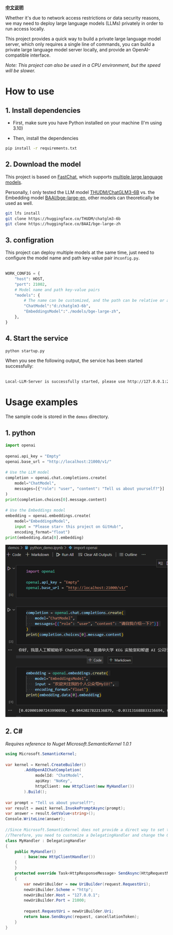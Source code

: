 **[中文说明](README.zh-cn.md)**

Whether it's due to network access restrictions or data security reasons, we may need to deploy large language models (LLMs) privately in order to run access locally.

This project provides a quick way to build a private large language model server, which only requires a single line of commands, you can build a private large language model server locally, and provide an OpenAI-compatible interface.

*Note: This project can also be used in a CPU environment, but the speed will be slower.*

# How to use

## 1. Install dependencies

- First, make sure you have Python installed on your machine (I'm using 3.10)

- Then, install the dependencies

```bash
pip install -r requirements.txt
```

## 2. Download the model

This project is based on [FastChat](https://github.com/lm-sys/FastChat), which supports [multiple large language models](https://github.com/lm-sys/FastChat/blob/main/docs/model_support.md).

Personally, I only tested the LLM model [THUDM/ChatGLM3-6B](https://huggingface.co/THUDM/chatglm3-6b) vs. the Embedding model [BAAI/bge-large-en](https://huggingface.co/BAAI/bge-large-zh), other models can theoretically be used as well.

```bash
git lfs install
git clone https://huggingface.co/THUDM/chatglm3-6b
git clone https://huggingface.co/BAAI/bge-large-zh
```

## 3. configration

This project can deploy multiple models at the same time, just need to configure the model name and path key-value pair in`config.py`.

```python

WORK_CONFIG = {
    "host": HOST,    
    "port": 21002,
    # Model name and path key-value pairs
    "models": {
        # The name can be customized, and the path can be relative or absolute
        "ChatModel":"d:/chatglm3-6b", 
        "EmbeddingsModel":"./models/bge-large-zh", 
    },    
}
```

## 4. Start the service

```bash
python startup.py
```

When you see the following output, the service has been started successfully:

```bash

Local-LLM-Server is successfully started, please use http://127.0.0.1:21000 to access the OpenAI interface
```

# Usage examples

The sample code is stored in the `demos` directory.

## 1. python

```python
import openai

openai.api_key = "Empty"
openai.base_url = "http://localhost:21000/v1/"

# Use the LLM model
completion = openai.chat.completions.create(
    model="ChatModel",
    messages=[{"role": "user", "content": "Tell us about yourself?"}]
)
print(completion.choices[0].message.content)

# Use the Embeddings model
embedding = openai.embeddings.create(
    model="EmbeddingsModel",
    input = "Please star⭐️ this project on GitHub!", 
    encoding_format="float")
print(embedding.data[0].embedding)
```

![](img/python-demo-01.png)

## 2. C#

*Requires reference to Nuget Microsoft.SemanticKernel 1.0.1*

```csharp
using Microsoft.SemanticKernel;

var kernel = Kernel.CreateBuilder()
        .AddOpenAIChatCompletion(
             modelId: "ChatModel",
             apiKey: "NoKey",
             httpClient: new HttpClient(new MyHandler())
        ).Build();

var prompt = "Tell us about yourself?";
var result = await kernel.InvokePromptAsync(prompt);
var answer = result.GetValue<string>();
Console.WriteLine(answer);

//Since Microsoft.SemanticKernel does not provide a direct way to set the address of the OpenAI server,
//Therefore, you need to customize a DelegatingHandler and change the OpenAI server address to the Local-LLM-Server address.
class MyHandler : DelegatingHandler
{
    public MyHandler()
        : base(new HttpClientHandler())
    {
    }
    protected override Task<HttpResponseMessage> SendAsync(HttpRequestMessage request, CancellationToken cancellationToken)
    {
        var newUriBuilder = new UriBuilder(request.RequestUri);
        newUriBuilder.Scheme = "http";
        newUriBuilder.Host = "127.0.0.1";
        newUriBuilder.Port = 21000;

        request.RequestUri = newUriBuilder.Uri;
        return base.SendAsync(request, cancellationToken);
    }
}
```
